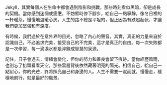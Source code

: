 Jekyll，其實每個人在生命中都會遇到陰影和挑戰，那些時刻看似黑暗，卻是成長的契機。當你感到迷惘或疲憊，不妨暫時停下腳步，給自己一點寧靜，像冬日裡的一杯暖茶，慢慢地溫暖心房。人生的路不總是平坦的，但正因為有跌宕起伏，才讓我們更加堅強和有深度。

有時候，我們過於在意外界的目光，忽略了內心的聲音。其實，真正的力量來自於認識自己，不必追求完美，接受自己的不完美，這才是真正的自由。每一次失敗都是一次學習，每一滴淚水都是淬鍊成智慧的泉源。

記住，日子會過去，情緒會變化，但你的努力和善良會留下痕跡。當你經歷風雨，也別忘了抬頭看看天空，那些雲層背後依然藏著明亮的陽光。相信自己，給自己一點耐心，你的光芒，終將照亮自己和身邊的人。人生不需要一蹴而就，慢慢走，穩穩地前行，就是最好的風景。